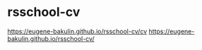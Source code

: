 # rsschool-cv
https://eugene-bakulin.github.io/rsschool-cv/cv
https://eugene-bakulin.github.io/rsschool-cv/